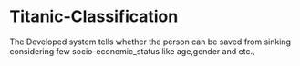 # Titanic-Classification
The Developed system tells whether the person can be saved from sinking considering few socio-economic_status like age,gender and etc.,
